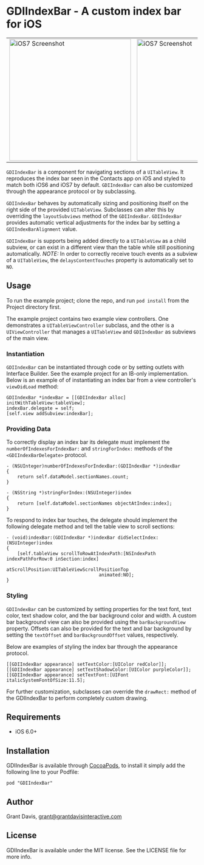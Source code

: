 # GDIIndexBar - A custom index bar for iOS

<table cellspacing="0" cellpadding="10px">
  <tr>
    <td>
      <img src="http://f.cl.ly/items/2c32450e1K3j2P1t242r/GDIIndexBar-3.png" alt="iOS7 Screenshot" width="320px">
    </td>
    <td>
      <img src="http://f.cl.ly/items/2x2H2x0A3T3k0i3y0p1i/GDIIndexBar-2.png" alt="iOS7 Screenshot" width="320px">
    </td>
  </tr>
</table>

`GDIIndexBar` is a component for navigating sections of a `UITableView`. It reproduces the index bar seen in the Contacts app on iOS and styled to match both iOS6 and iOS7 by default. `GDIIndexBar` can also be customized through the appearance protocol or by subclassing. 

`GDIIndexBar` behaves by automatically sizing and positioning itself on the right side of the provided `UITableView`. Subclasses can alter this by overriding the `layoutSubviews` method of the `GDIIndexBar`. `GDIIndexBar` provides automatic vertical adjustments for the index bar by setting a `GDIIndexBarAlignment` value. 

`GDIIndexBar` is supports being added directly to a `UITableView` as a child subview, or can exist in a different view than the table while still positioning automatically. *NOTE:* In order to correctly receive touch events as a subview of a `UITableView`, the `delaysContentTouches` property is automatically set to `NO`.

## Usage

To run the example project; clone the repo, and run `pod install` from the Project directory first.

The example project contains two example view controllers. One demonstrates a `UITableViewController` subclass, and the other is a `UIViewController` that manages a `UITableView` and `GDIIndexBar` as subviews of the main view. 

### Instantiation

`GDIIndexBar` can be instantiated through code or by setting outlets with Interface Builder. See the example project for an IB-only implementation. Below is an example of of instantiating an index bar from a view controller's `viewDidLoad` method:

    GDIIndexBar *indexBar = [[GDIIndexBar alloc] initWithTableView:tableView];
    indexBar.delegate = self;
    [self.view addSubview:indexBar];
    
### Providing Data

To correctly display an index bar its delegate must implement the `numberOfIndexesForIndexBar:` and `stringForIndex:` methods of the `<GDIIndexBarDelegate>` protocol. 

    - (NSUInteger)numberOfIndexesForIndexBar:(GDIIndexBar *)indexBar
    {
        return self.dataModel.sectionNames.count;
    }

    - (NSString *)stringForIndex:(NSUInteger)index
    {
        return [self.dataModel.sectionNames objectAtIndex:index];
    }
    
To respond to index bar touches, the delegate should implement the following delegate method and tell the table view to scroll sections:

    - (void)indexBar:(GDIIndexBar *)indexBar didSelectIndex:(NSUInteger)index
    {
        [self.tableView scrollToRowAtIndexPath:[NSIndexPath indexPathForRow:0 inSection:index]
                              atScrollPosition:UITableViewScrollPositionTop
                                      animated:NO];
    }
    
### Styling

`GDIIndexBar` can be customized by setting properties for the text font, text color, text shadow color, and the bar background color and width. A custom bar background view can also be provided using the `barBackgroundView` property. Offsets can also be provided for the text and bar background by setting the `textOffset` and `barBackgroundOffset` values, respectively. 

Below are examples of styling the index bar through the appearance protocol. 

    [[GDIIndexBar appearance] setTextColor:[UIColor redColor]];
    [[GDIIndexBar appearance] setTextShadowColor:[UIColor purpleColor]];
    [[GDIIndexBar appearance] setTextFont:[UIFont italicSystemFontOfSize:11.5];
    
For further customization, subclasses can override the `drawRect:` method of the GDIIndexBar to perform completely custom drawing. 

## Requirements

* iOS 6.0+

## Installation

GDIIndexBar is available through [CocoaPods](http://cocoapods.org), to install
it simply add the following line to your Podfile:

    pod "GDIIndexBar"

## Author

Grant Davis, grant@grantdavisinteractive.com

## License

GDIIndexBar is available under the MIT license. See the LICENSE file for more info.
